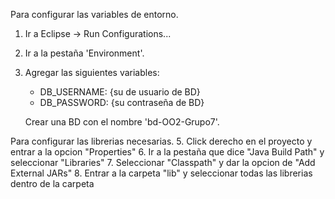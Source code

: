 Para configurar las variables de entorno.
1. Ir a Eclipse -> Run Configurations...
2. Ir a la pestaña 'Environment'.
3. Agregar las siguientes variables:
     - DB_USERNAME: {su de usuario de BD} 
     - DB_PASSWORD: {su contraseña de BD}
       
   Crear una BD con el nombre 'bd-OO2-Grupo7'.

Para configurar las librerias necesarias.
5. Click derecho en el proyecto y entrar a la opcion "Properties"
6. Ir a la pestaña que dice "Java Build Path" y seleccionar "Libraries"
7. Seleccionar "Classpath" y dar la opcion de "Add External JARs"
8. Entrar a la carpeta "lib" y seleccionar todas las librerias dentro de la carpeta
